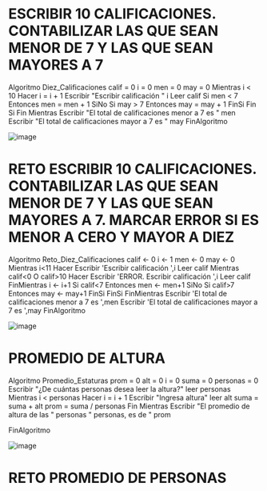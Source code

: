 # ESCRIBIR 10 CALIFICACIONES. CONTABILIZAR LAS QUE SEAN MENOR DE 7 Y LAS QUE SEAN MAYORES A 7
Algoritmo Diez_Calificaciones
	calif = 0
	i = 0
	men = 0
	may = 0
	Mientras i < 10  Hacer i = i + 1
		Escribir "Escribir calificación " i
		Leer calif
		Si men < 7 Entonces
			men = men + 1
		SiNo
			Si may > 7 Entonces
				may = may + 1
			FinSi
		Fin Si
	Fin Mientras
	Escribir "El total de calificaciones menor a 7 es " men
	Escribir "El total de calificaciones mayor a 7 es " may
FinAlgoritmo

![image](https://user-images.githubusercontent.com/99224635/165600288-0b91d670-f7b9-481e-92af-8623b17fe50a.png)


# RETO ESCRIBIR 10 CALIFICACIONES. CONTABILIZAR LAS QUE SEAN MENOR DE 7 Y LAS QUE SEAN MAYORES A 7. MARCAR ERROR SI ES MENOR A CERO Y MAYOR A DIEZ
Algoritmo Reto_Diez_Calificaciones
	calif <- 0
	i <- 1
	men <- 0
	may <- 0
	Mientras i<11 Hacer
		Escribir 'Escribir calificación ',i
		Leer calif
		Mientras calif<0 O calif>10 Hacer
			Escribir 'ERROR. Escribir calificación ',i
			Leer calif
		FinMientras
		i <- i+1
		Si calif<7 Entonces
			men <- men+1
		SiNo
			Si calif>7 Entonces
				may <- may+1
			FinSi
		FinSi
	FinMientras
	Escribir 'El total de calificaciones menor a 7 es ',men
	Escribir 'El total de calificaciones mayor a 7 es ',may
FinAlgoritmo

![image](https://user-images.githubusercontent.com/99224635/165663922-c601728c-2215-4f94-859a-bdd86322ea59.png)



# PROMEDIO DE ALTURA 
Algoritmo Promedio_Estaturas
prom = 0
alt = 0
i = 0
suma = 0
personas = 0
Escribir "¿De cuántas personas desea leer la altura?"
leer personas
Mientras i < personas Hacer i = i + 1
	Escribir "Ingresa altura"
	leer alt
	suma = suma + alt 
	prom = suma / personas
Fin Mientras
Escribir "El promedio de altura de las " personas " personas, es de " prom

FinAlgoritmo

![image](https://user-images.githubusercontent.com/99224635/165665571-a7490381-980e-4611-9c25-a84263b74855.png)



# RETO PROMEDIO DE PERSONAS

